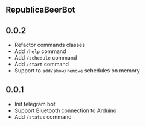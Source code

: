 ## RepublicaBeerBot

## 0.0.2

* Refactor commands classes
* Add `/help` command
* Add `/schedule` command
* Add `/start` command
* Support to `add/show/remove` schedules on memory

## 0.0.1

* Init telegram bot
* Support Bluetooth connection to Arduino
* Add `/status` command
